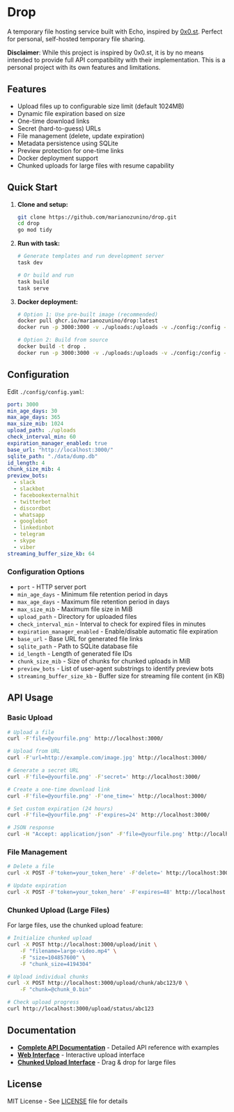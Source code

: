 # Drop

A temporary file hosting service built with Echo, inspired by [0x0.st](https://0x0.st/). Perfect for personal, self-hosted temporary file sharing.

**Disclaimer**: While this project is inspired by 0x0.st, it is by no means intended to provide full API compatibility with their implementation. This is a personal project with its own features and limitations.

## Features

- Upload files up to configurable size limit (default 1024MB)
- Dynamic file expiration based on size
- One-time download links
- Secret (hard-to-guess) URLs
- File management (delete, update expiration)
- Metadata persistence using SQLite
- Preview protection for one-time links
- Docker deployment support
- Chunked uploads for large files with resume capability

## Quick Start

1. **Clone and setup:**
   ```bash
   git clone https://github.com/marianozunino/drop.git
   cd drop
   go mod tidy
   ```

2. **Run with task:**
   ```bash
   # Generate templates and run development server
   task dev
   
   # Or build and run
   task build
   task serve
   ```

3. **Docker deployment:**
   ```bash
   # Option 1: Use pre-built image (recommended)
   docker pull ghcr.io/marianozunino/drop:latest
   docker run -p 3000:3000 -v ./uploads:/uploads -v ./config:/config -v ./data:/data ghcr.io/marianozunino/drop:latest
   
   # Option 2: Build from source
   docker build -t drop .
   docker run -p 3000:3000 -v ./uploads:/uploads -v ./config:/config -v ./data:/data drop
   ```

## Configuration

Edit `./config/config.yaml`:

```yaml
port: 3000
min_age_days: 30
max_age_days: 365
max_size_mib: 1024
upload_path: ./uploads
check_interval_min: 60
expiration_manager_enabled: true
base_url: "http://localhost:3000/"
sqlite_path: "./data/dump.db"
id_length: 4
chunk_size_mib: 4
preview_bots:
  - slack
  - slackbot
  - facebookexternalhit
  - twitterbot
  - discordbot
  - whatsapp
  - googlebot
  - linkedinbot
  - telegram
  - skype
  - viber
streaming_buffer_size_kb: 64
```

### Configuration Options

- `port` - HTTP server port
- `min_age_days` - Minimum file retention period in days
- `max_age_days` - Maximum file retention period in days
- `max_size_mib` - Maximum file size in MiB
- `upload_path` - Directory for uploaded files
- `check_interval_min` - Interval to check for expired files in minutes
- `expiration_manager_enabled` - Enable/disable automatic file expiration
- `base_url` - Base URL for generated file links
- `sqlite_path` - Path to SQLite database file
- `id_length` - Length of generated file IDs
- `chunk_size_mib` - Size of chunks for chunked uploads in MiB
- `preview_bots` - List of user-agent substrings to identify preview bots
- `streaming_buffer_size_kb` - Buffer size for streaming file content (in KB)

## API Usage

### Basic Upload

```bash
# Upload a file
curl -F'file=@yourfile.png' http://localhost:3000/

# Upload from URL
curl -F'url=http://example.com/image.jpg' http://localhost:3000/

# Generate a secret URL
curl -F'file=@yourfile.png' -F'secret=' http://localhost:3000/

# Create a one-time download link
curl -F'file=@yourfile.png' -F'one_time=' http://localhost:3000/

# Set custom expiration (24 hours)
curl -F'file=@yourfile.png' -F'expires=24' http://localhost:3000/

# JSON response
curl -H "Accept: application/json" -F'file=@yourfile.png' http://localhost:3000/
```

### File Management

```bash
# Delete a file
curl -X POST -F'token=your_token_here' -F'delete=' http://localhost:3000/filename.ext

# Update expiration
curl -X POST -F'token=your_token_here' -F'expires=48' http://localhost:3000/filename.ext
```

### Chunked Upload (Large Files)

For large files, use the chunked upload feature:

```bash
# Initialize chunked upload
curl -X POST http://localhost:3000/upload/init \
    -F "filename=large-video.mp4" \
    -F "size=104857600" \
    -F "chunk_size=4194304"

# Upload individual chunks
curl -X POST http://localhost:3000/upload/chunk/abc123/0 \
    -F "chunk=@chunk_0.bin"

# Check upload progress
curl http://localhost:3000/upload/status/abc123
```

## Documentation

- **[Complete API Documentation](API.md)** - Detailed API reference with examples
- **[Web Interface](https://drop.mz.uy/)** - Interactive upload interface
- **[Chunked Upload Interface](https://drop.mz.uy/chunked)** - Drag & drop for large files

## License

MIT License - See [LICENSE](LICENSE) file for details
